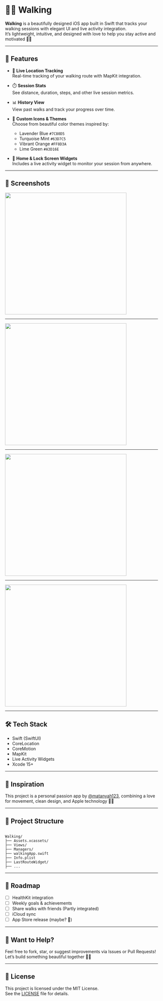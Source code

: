 # 🚶‍♂️ Walking

**Walking** is a beautifully designed iOS app built in Swift that tracks your walking sessions with elegant UI and live activity integration.  
It’s lightweight, intuitive, and designed with love to help you stay active and motivated 💪✨

---

## 🧭 Features

- 📍 **Live Location Tracking**  
  Real-time tracking of your walking route with MapKit integration.

- ⏱️ **Session Stats**  
  See distance, duration, steps, and other live session metrics.

- 📊 **History View**  
  View past walks and track your progress over time.

- 🎨 **Custom Icons & Themes**  
  Choose from beautiful color themes inspired by:
  - Lavender Blue `#7C80D5`
  - Turquoise Mint `#63D7C5`
  - Vibrant Orange `#FF8D3A`
  - Lime Green `#A3D16E`

- 📱 **Home & Lock Screen Widgets**  
  Includes a live activity widget to monitor your session from anywhere.

---

## 📸 Screenshots

<img src="Screenshots/Screenshot_1.png" width="400" />

---

<img src="Screenshots/Screenshot_2.png" width="400" />

---

<img src="Screenshots/Screenshot_3.png" width="400" />

---

<img src="Screenshots/Screenshot_4.png" width="400" />

---

## 🛠️ Tech Stack

- Swift (SwiftUI)
- CoreLocation
- CoreMotion
- MapKit
- Live Activity Widgets
- Xcode 15+

---

## 🧠 Inspiration

This project is a personal passion app by [@matanyah123](https://github.com/matanyah123), combining a love for movement, clean design, and Apple technology 🍏💖

---

## 📂 Project Structure

```

Walking/
├── Assets.xcassets/
├── Views/
├── Managers/
├── walkingApp.swift
├── Info.plist
├── LastRouteWidget/
├── ...

```

---

## 🚧 Roadmap

- [ ] HealthKit integration
- [ ] Weekly goals & achievements
- [ ] Share walks with friends (Partly integrated)
- [ ] iCloud sync
- [ ] App Store release (maybe? 👀)

---

## 💌 Want to Help?

Feel free to fork, star, or suggest improvements via Issues or Pull Requests!  
Let’s build something beautiful together 🌿✨

---

## 📝 License

This project is licensed under the MIT License.  
See the [LICENSE](LICENSE) file for details.
